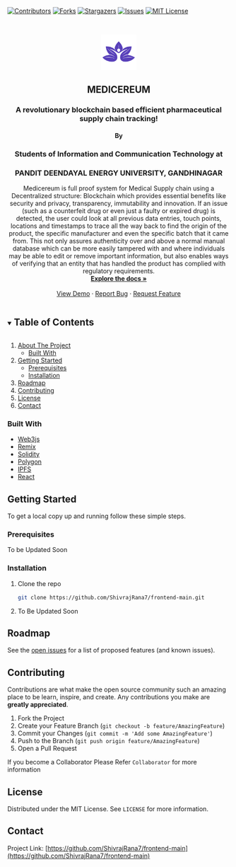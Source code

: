 <!--
*** Thanks for checking out the Best-README-Template. If you have a suggestion
*** that would make this better, please fork the repo and create a pull request
*** or simply open an issue with the tag "enhancement".
*** Thanks again! Now go create something AMAZING! :D
***
***
***
*** To avoid retyping too much info. Do a search and replace for the following:
*** github_username, repo_name, twitter_handle, email, project_title, project_description
-->

<!-- PROJECT SHIELDS -->
<!--
*** I'm using markdown "reference style" links for readability.
*** Reference links are enclosed in brackets [ ] instead of parentheses ( ).
*** See the bottom of this document for the declaration of the reference variables
*** for contributors-url, forks-url, etc. This is an optional, concise syntax you may use.
*** https://www.markdownguide.org/basic-syntax/#reference-style-links
-->

[![Contributors][contributors-shield]][contributors-url]
[![Forks][forks-shield]][forks-url]
[![Stargazers][stars-shield]][stars-url]
[![Issues][issues-shield]][issues-url]
[![MIT License][license-shield]][license-url]

<!-- PROJECT LOGO -->
<br />
<p align="center">
  <a href="https://github.com/ShivrajRana7/frontend-main">
    <img src="src/assets/Logo.png" alt="Logo" width="80" height="80">
  </a>
    <h2 align="center">MEDICEREUM</h2>
  <h3 align="center">A revolutionary blockchain based efficient pharmaceutical supply chain tracking!</h3>
   <h4 align="center">By</h4>
  <h3 align="center">Students of Information and Communication Technology at</h3>
   <h3 align="center">PANDIT DEENDAYAL ENERGY UNIVERSITY, GANDHINAGAR </h3>

  <p align="center">
    Medicereum is full proof system for Medical Supply chain using a Decentralized structure: Blockchain which provides essential benefits like security and privacy, transparency, immutability and innovation.
    If an issue (such as a counterfeit drug or even just a faulty or expired drug) is detected, the user could look at all previous data entries, touch points, locations and timestamps to trace all the way back to find the origin of the product, the specific manufacturer and even the specific batch that it came from.
    This not only assures authenticity over and above a normal manual database which can be more easily tampered with and where individuals may be able to edit or remove important information, but also enables ways of verifying that an entity that has handled the product has complied with regulatory requirements.
<br />
<a href="https://github.com/ShivrajRana7/frontend-main"><strong>Explore the docs »</strong></a>
<br />
<br />
<a href="https://github.com/ShivrajRana7/frontend-main">View Demo</a>
·
<a href="https://github.com/ShivrajRana7/frontend-main/issues">Report Bug</a>
·
<a href="https://github.com/ShivrajRana7/frontend-main/issues">Request Feature</a>

  </p>
</p>

<!-- TABLE OF CONTENTS -->
<details open="open">
  <summary><h2 style="display: inline-block">Table of Contents</h2></summary>
  <ol>
    <li>
      <a href="#about-the-project">About The Project</a>
      <ul>
        <li><a href="#built-with">Built With</a></li>
      </ul>
    </li>
    <li>
      <a href="#getting-started">Getting Started</a>
      <ul>
        <li><a href="#prerequisites">Prerequisites</a></li>
        <li><a href="#installation">Installation</a></li>
      </ul>
    </li>
    <li><a href="#roadmap">Roadmap</a></li>
    <li><a href="#contributing">Contributing</a></li>
    <li><a href="#license">License</a></li>
    <li><a href="#contact">Contact</a></li>
    
  </ol>
</details>

### Built With

- [Web3js]()
- [Remix]()
- [Solidity]()
- [Polygon]()
- [IPFS]()
- [React]()
<!-- GETTING STARTED -->

## Getting Started

To get a local copy up and running follow these simple steps.

### Prerequisites

To be Updated Soon

### Installation

1. Clone the repo
   ```sh
   git clone https://github.com/ShivrajRana7/frontend-main.git
   ```
2. To Be Updated Soon

<!-- ROADMAP -->

## Roadmap

See the [open issues](https://github.com/ShivrajRana7/frontend-main/issues) for a list of proposed features (and known issues).

<!-- CONTRIBUTING -->

## Contributing

Contributions are what make the open source community such an amazing place to be learn, inspire, and create. Any contributions you make are **greatly appreciated**.

1. Fork the Project
2. Create your Feature Branch (`git checkout -b feature/AmazingFeature`)
3. Commit your Changes (`git commit -m 'Add some AmazingFeature'`)
4. Push to the Branch (`git push origin feature/AmazingFeature`)
5. Open a Pull Request

If you become a Collaborator Please Refer `Collaborator` for more information

<!-- LICENSE -->

## License

Distributed under the MIT License. See `LICENSE` for more information.

<!-- CONTACT -->

## Contact

Project Link: [https://github.com/ShivrajRana7/frontend-main](https://github.com/ShivrajRana7/frontend-main)

<!-- MARKDOWN LINKS & IMAGES -->
<!-- https://www.markdownguide.org/basic-syntax/#reference-style-links -->

[contributors-shield]: https://img.shields.io/github/contributors/ShivrajRana7/frontend-main.svg?style=for-the-badge
[contributors-url]: https://github.com/ShivrajRana7/frontend-main/graphs/contributors
[forks-shield]: https://img.shields.io/github/forks/ShivrajRana7/frontend-main.svg?style=for-the-badge
[forks-url]: https://github.com/ShivrajRana7/frontend-main/network/members
[stars-shield]: https://img.shields.io/github/stars/ShivrajRana7/frontend-main.svg?style=for-the-badge
[stars-url]: https://github.com/ShivrajRana7/frontend-main/stargazers
[issues-shield]: https://img.shields.io/github/issues/ShivrajRana7/frontend-main.svg?style=for-the-badge
[issues-url]: https://github.com/ShivrajRana7/frontend-main/issues
[license-shield]: https://img.shields.io/github/license/ShivrajRana7/frontend-main.svg?style=for-the-badge
[license-url]: https://github.com/ShivrajRana7/frontend-main/blob/master/LICENSE.txt
